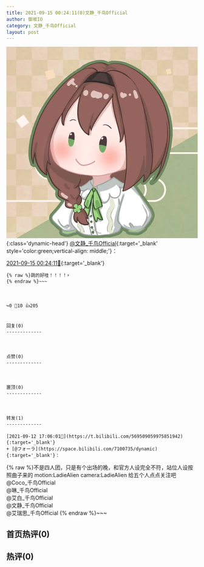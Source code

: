 ```yaml
---
title: 2021-09-15 00:24:11(0)文静_千鸟Official
author: 御坂IO
category: 文静_千鸟Official
layout: post
---
```


![img](/images/ac7482ed1b9a7f203dc68c0c4a77c488a27b108a.jpg){:class='dynamic-head'}
[@文静_千鸟Official](https://space.bilibili.com/667526012/dynamic){:target='_blank' style='color:green;vertical-align: middle;'}：

[2021-09-15 00:24:11🔗](https://t.bilibili.com/570364145016214291){:target='_blank'}

~~~
{% raw %}跳的好哇！！！！⚡
{% endraw %}~~~



↪️0 💬10 👍205


回复(0)
-------------



点赞(0)
-------------



置顶(0)
-------------



转发(1)
-------------

[2021-09-12 17:06:01🔗](https://t.bilibili.com/569509059975851942){:target='_blank'}
+ [@フォーラ](https://space.bilibili.com/7100735/dynamic){:target='_blank'}：
~~~
{% raw %}不是四人团，只是有个出场的晚，和官方人设完全不符，站位人设按照曲子来的
motion:LadieAlien
camera:LadieAlien
给五个人点点关注吧
﻿@Coco_千鸟Official  
@琳_千鸟Official   
@艾白_千鸟Official   
@文静_千鸟Official   
@艾瑞思_千鸟Official
{% endraw %}~~~






首页热评(0)
-------------



热评(0)
-------------



